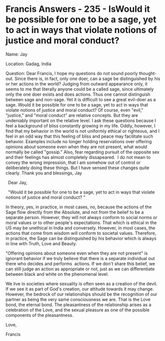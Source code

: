# Francis Answers - 235 - IsWould it be possible for one to be a sage, yet to act in ways that violate notions of justice and moral conduct? 









Name: Jay&nbsp;  

Location: Gadag, India&nbsp;  

Question: Dear Francis, I hope my questions do not sound poorly thought-out. Since there is, in fact, only one doer, can a sage be distinguished by his or her actions in the world? Judging from outward appearance only, it seems to me that literally anyone could be a called sage, since ultimately only the one doer exists and does actions. Thus one cannot distinguish between sage and non-sage. Yet it is difficult to see a great evil-doer as a sage. Would it be possible for one to be a sage, yet to act in ways that violate notions of justice and moral conduct? Of course, even &quot;evil,&quot; &quot;justice,&quot; and &quot;moral conduct&quot; are relative concepts. But they are undeniably important on the relative level. I ask these questions because I feel a background of bliss constantly growing in my life. Oddly, however, I find that my behavior in the world is not uniformly ethical or righteous, and I feel in an odd way that this feeling of bliss and peace may facilitate such behavior. Examples include no longer holding reservations over offering opinions about someone even when they are not present, what would normally be called &quot;gossip.&quot; Also, fear regarding pursuit of the opposite sex and their feelings has almost completely dissapeared.&nbsp; I do not mean to convey the wrong impression, that I am somehow out of control or deliberately doing these things. But I have sensed these changes quite clearly. Thank you and blessings, Jay

&nbsp;
Dear Jay,

&nbsp;&nbsp;&quot;Would it be possible for one to be a sage, yet to act in ways that violate notions of justice and moral conduct?&nbsp;&quot;

In theory, yes, in practice, in most cases, no, because the actions of the Sage flow directly from the Absolute, and not from the belief to be a separate person. However, they will not always conform to social norms or moral values or to other people's expectations. That which is ethical in the US may be unethical in India and conversely. However, in most cases, the actions that come from wisdom will conform to societal values. Therefore, in practice, the Sage can be distinguished by his behavior which is always in line with Truth, Love and Beauty.

&quot;Offering opinions about someone even when they are not present&quot; is ignorant behavior if we truly believe that there is a separate individual out there who decides and performs &nbsp;actions. If we don't share this belief, we can still judge an action as appropriate or not, just as we can differentiate between black and white on the phenomenal level.

We live in societies where sexuality is often seen as a creation of the devil. If we see it as part of God's creation, our attitude towards it may change. However, the bedrock of our relationships should be the recognition of our partner as being the very same consciousness we are. That is the Love bond, the eternal bond. The pleasantness of the relationship arises as a celebration of the Love, and the sexual pleasure as one of the possible components of the pleasantness.

Love,

Francis













